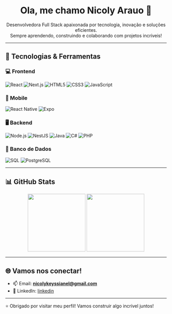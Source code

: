 <h1 align="center">Ola, me chamo Nicoly Arauo 👋</h1>

<p align="center">
  Desenvolvedora Full Stack apaixonada por tecnologia, inovação e soluções eficientes.<br>
  Sempre aprendendo, construindo e colaborando com projetos incríveis!
</p>

---

## 🚀 Tecnologias & Ferramentas

### 💻 Frontend
![React](https://img.shields.io/badge/-ReactJS-61DAFB?style=for-the-badge&logo=react&logoColor=000) 
![Next.js](https://img.shields.io/badge/-Next.js-000000?style=for-the-badge&logo=next.js&logoColor=ffffff)
![HTML5](https://img.shields.io/badge/-HTML5-E34F26?style=for-the-badge&logo=html5&logoColor=ffffff)
![CSS3](https://img.shields.io/badge/-CSS3-1572B6?style=for-the-badge&logo=css3)
![JavaScript](https://img.shields.io/badge/-JavaScript-F7DF1E?style=for-the-badge&logo=javascript&logoColor=000)

### 📱 Mobile
![React Native](https://img.shields.io/badge/-React%20Native-61DAFB?style=for-the-badge&logo=react&logoColor=000)
![Expo](https://img.shields.io/badge/-Expo-000020?style=for-the-badge&logo=expo&logoColor=white)

### 🖥️ Backend
![Node.js](https://img.shields.io/badge/-Node.js-339933?style=for-the-badge&logo=node.js&logoColor=white)
![NestJS](https://img.shields.io/badge/-NestJS-E0234E?style=for-the-badge&logo=nestjs&logoColor=white)
![Java](https://img.shields.io/badge/-Java-007396?style=for-the-badge&logo=java&logoColor=white)
![C#](https://img.shields.io/badge/-CSharp-239120?style=for-the-badge&logo=c-sharp&logoColor=white)
![PHP](https://img.shields.io/badge/-PHP-777BB4?style=for-the-badge&logo=php&logoColor=white)

### 💾 Banco de Dados
![SQL](https://img.shields.io/badge/-SQL-4479A1?style=for-the-badge&logo=postgresql&logoColor=white)
![PostgreSQL](https://img.shields.io/badge/-PostgreSQL-336791?style=for-the-badge&logo=postgresql&logoColor=white)

---

## 📊 GitHub Stats

<p align="center">
  <img height="180em" src="https://github-readme-stats.vercel.app/api?username=Nicolykey&show_icons=true&theme=radical" />
  <img height="180em" src="https://github-readme-stats.vercel.app/api/top-langs/?username=Nicolykey&layout=compact&theme=radical"/>
</p>

---

## 🌐 Vamos nos conectar!

- 📫 Email: **nicolykeyssianel@gmail.com**  
- 💼 LinkedIn: [linkedin](linkedin.com/in/nicoly-keyssiane-lima-araujo-a45594248)

---

⭐ Obrigado por visitar meu perfil! Vamos construir algo incrível juntos!
